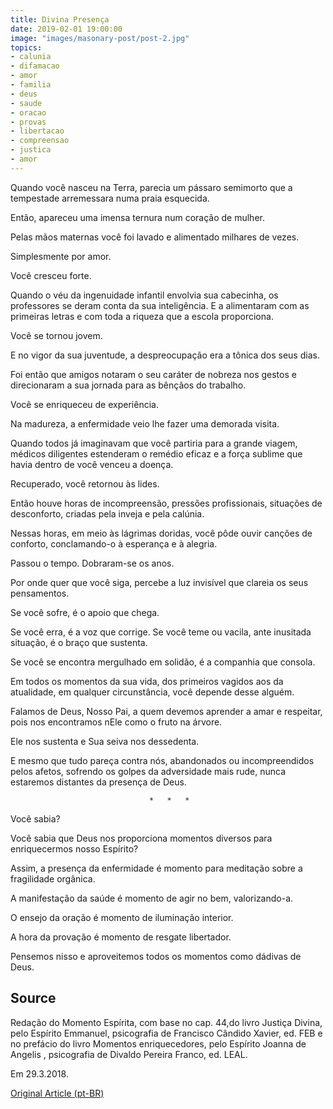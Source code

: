 ```yaml
---
title: Divina Presença
date: 2019-02-01 19:00:00
image: "images/masonary-post/post-2.jpg"
topics: 
- calunia
- difamacao
- amor
- familia
- deus
- saude
- oracao
- provas
- libertacao
- compreensao
- justica
- amor
---
```


Quando você nasceu na Terra, parecia um pássaro semimorto que a tempestade
arremessara numa praia esquecida.

Então, apareceu uma imensa ternura num coração de mulher.

Pelas mãos maternas você foi lavado e alimentado milhares de vezes.

Simplesmente por amor.

Você cresceu forte.

Quando o véu da ingenuidade infantil envolvia sua cabecinha, os professores se
deram conta da sua inteligência. E a alimentaram com as primeiras letras e com
toda a riqueza que a escola proporciona.

Você se tornou jovem.

E no vigor da sua juventude, a despreocupação era a tônica dos seus dias.

Foi então que amigos notaram o seu caráter de nobreza nos gestos e direcionaram
a sua jornada para as bênçãos do trabalho.

Você se enriqueceu de experiência.

Na madureza, a enfermidade veio lhe fazer uma demorada visita.

Quando todos já imaginavam que você partiria para a grande viagem, médicos
diligentes estenderam o remédio eficaz e a força sublime que havia dentro de
você venceu a doença.

Recuperado, você retornou às lides.

Então houve horas de incompreensão, pressões profissionais, situações de
desconforto, criadas pela inveja e pela calúnia.

Nessas horas, em meio às lágrimas doridas, você pôde ouvir canções de conforto,
conclamando-o à esperança e à alegria.

Passou o tempo. Dobraram-se os anos.

Por onde quer que você siga, percebe a luz invisível que clareia os seus
pensamentos.

Se você sofre, é o apoio que chega.

Se você erra, é a voz que corrige. Se você teme ou vacila, ante inusitada
situação, é o braço que sustenta.

Se você se encontra mergulhado em solidão, é a companhia que consola.

Em todos os momentos da sua vida, dos primeiros vagidos aos da atualidade, em
qualquer circunstância, você depende desse alguém.

Falamos de Deus, Nosso Pai, a quem devemos aprender a amar e respeitar, pois
nos encontramos nEle como o fruto na árvore.

Ele nos sustenta e Sua seiva nos dessedenta.

E mesmo que tudo pareça contra nós, abandonados ou incompreendidos pelos
afetos, sofrendo os golpes da adversidade mais rude, nunca estaremos distantes
da presença de Deus.

                                   *   *   *

Você sabia?

Você sabia que Deus nos proporciona momentos diversos para enriquecermos nosso
Espírito?

Assim, a presença da enfermidade é momento para meditação sobre a fragilidade
orgânica.

A manifestação da saúde é momento de agir no bem, valorizando-a.

O ensejo da oração é momento de iluminação interior.

A hora da provação é momento de resgate libertador.

Pensemos nisso e aproveitemos todos os momentos como dádivas de Deus.

## Source
Redação do Momento Espírita, com base no cap. 44,do livro Justiça Divina,
pelo Espírito Emmanuel, psicografia de Francisco Cândido Xavier,
ed. FEB e no prefácio do livro Momentos enriquecedores, pelo Espírito
Joanna de Angelis , psicografia de Divaldo Pereira Franco, ed. LEAL.

Em 29.3.2018.

[Original Article (pt-BR)](http://momento.com.br/pt/ler_texto.php?id=5383)
